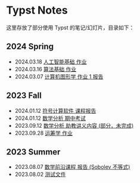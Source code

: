 # Typst Notes

这里存放了部分使用 Typst 的笔记/幻灯片，目录如下：

## 2024 Spring

- 2024.03.18 [人工智能基础 作业](./ea2724-ai_hw/)
- 2024.03.16 [算法基础 作业](./7e1810-algo_hw/)
- 2024.03.07 [计算机图形学 作业 1 报告](./1cc213-cg_hw1_report/)

## 2023 Fall

- 2024.01.12 [符号计算软件 课程报告](./1e67fb-mma_final_report/)
- 2024.01.12 [数学分析 期中考试](./eda4a9-math_analysis_mid_2023/)
- 2023.09.12 [数学分析 助教讲义内容 (部分，未完成)](./feebf7-2023_fall_TA/)
- 2023.09.28 [运筹学 作业](./333aba-optimization/)

## 2023 Summer

- 2023.08.07 [数学前沿课程 报告 (Sobolev 不等式)](./b298e5-sobolev/)
- 2023.08.02 [测试文件](./1a79a4-example/)
